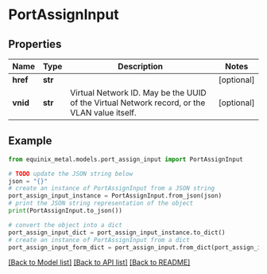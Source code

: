 # PortAssignInput


## Properties

Name | Type | Description | Notes
------------ | ------------- | ------------- | -------------
**href** | **str** |  | [optional] 
**vnid** | **str** | Virtual Network ID. May be the UUID of the Virtual Network record, or the VLAN value itself.  | [optional] 

## Example

```python
from equinix_metal.models.port_assign_input import PortAssignInput

# TODO update the JSON string below
json = "{}"
# create an instance of PortAssignInput from a JSON string
port_assign_input_instance = PortAssignInput.from_json(json)
# print the JSON string representation of the object
print(PortAssignInput.to_json())

# convert the object into a dict
port_assign_input_dict = port_assign_input_instance.to_dict()
# create an instance of PortAssignInput from a dict
port_assign_input_form_dict = port_assign_input.from_dict(port_assign_input_dict)
```
[[Back to Model list]](../README.md#documentation-for-models) [[Back to API list]](../README.md#documentation-for-api-endpoints) [[Back to README]](../README.md)


